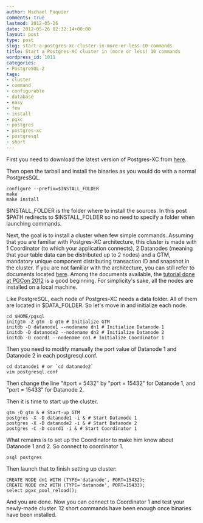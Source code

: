 ```yaml
---
author: Michael Paquier
comments: true
lastmod: 2012-05-26
date: 2012-05-26 02:32:14+00:00
layout: post
type: post
slug: start-a-postgres-xc-cluster-in-more-or-less-10-commands
title: Start a Postgres-XC cluster in (more or less) 10 commands
wordpress_id: 1011
categories:
- PostgreSQL-2
tags:
- cluster
- command
- configurable
- database
- easy
- few
- install
- pgxc
- postgres
- postgres-xc
- postgresql
- short
---
```


First you need to download the latest version of Postgres-XC from [here](https://sourceforge.net/projects/postgres-xc/files/latest/download).

Then open the tarball and install the binaries as you would do with a normal PostgresSQL.

    configure --prefix=$INSTALL_FOLDER
    make
    make install

$INSTALL\_FOLDER is the folder where to install the sources. In this post $PATH redirects to $INSTALL\_FOLDER so no need to specify a folder when launching commands.

Next, the goal is to install a cluster when few simple commands.
Assuming that you are familiar with Postgres-XC architecture, this cluster is made with 1 Coordinator (to which your application connects), 2 Datanodes (meaning that your table data can be distributed up to 2 nodes) and a GTM, mandatory unique component distributing transaction ID and snapshot in the cluster.
If you are not familiar with the architecture, you can still refer to documents located [here](https://sourceforge.net/projects/postgres-xc/files/Presentation/). Among the documents available, the [tutorial done at PGCon 2012](https://sourceforge.net/projects/postgres-xc/files/Presentation/20120516_PGConTutorial/20120515_PGXC_Tutorial_global.pdf/download) is a good beginning.
For simplicity's sake, all the nodes are installed on a local machine.

Like PostgreSQL, each node of Postgres-XC needs a data folder. All of them are located in $DATA\_FOLDER.
So let's move in and initialize each node.

    cd $HOME/pgsql
    initgtm -Z gtm -D gtm # Initialize GTM
    initdb -D datanode1 --nodename dn1 # Initialize Datanode 1
    initdb -D datanode2 --nodename dn2 # Initialize Datanode 2
    initdb -D coord1 --nodename co1 # Initialize Coordinator 1

Then you need to modify manually the port value of Datanode 1 and Datanode 2 in each postgresql.conf.

    cd datanode1 # or `cd datanode2`
    vim postgresql.conf

Then change the line "#port = 5432" by "port = 15432" for Datanode 1, and "port = 15433" for Datanode 2.

Then it is time to start up the cluster.

    gtm -D gtm & # Start-up GTM
    postgres -X -D datanode1 -i & # Start Datanode 1
    postgres -X -D datanode2 -i & # Start Datanode 2
    postgres -C -D coord1 -i & # Start Coordinator 1

What remains is to set up the Coordinator to make him know about Datanode 1 and 2.
So connect to coordinator 1.

    psql postgres

Then launch that to finish setting up cluster:

    CREATE NODE dn1 WITH (TYPE='datanode', PORT=15432);
    CREATE NODE dn2 WITH (TYPE='datanode', PORT=15433);
    select pgxc_pool_reload();

And you are done.
Now you can connect to Coordinator 1 and test your newly-made cluster.
12 short commands have been enough once binaries have been installed.
